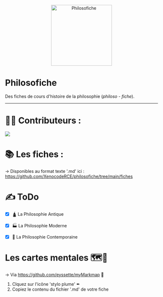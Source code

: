 <p align="center">
    <img width="200" height="200" src="https://i.imgur.com/Lmvg5Sh.png" alt="Philosofiche">
</p>


# Philosofiche
Des fiches de cours d'histoire de la philosophie (*philoso* - *fiche*).

<hr>


# 🐱‍🏍 Contributeurs : 
<a href="https://github.com/XenocodeRCE/philosofiche/graphs/contributors">
  <img src="https://contrib.rocks/image?repo=XenocodeRCE/philosofiche" />
</a>



# 📚 Les fiches :

→ Disponibles au format texte '.md' ici : https://github.com/XenocodeRCE/philosofiche/tree/main/fiches

# ✍ ToDo 
- [x] 🛕 La Philosophie Antique
- [x] 🏭 La Philosophie Moderne
- [x] 🤖 La Philosophie Contemporaine


# Les cartes mentales 🗺🧠
→ Via https://github.com/eyssette/myMarkmap 🧐

1) Clquez sur l'icône 'stylo plume' ✒
2) Copiez le contenu du fichier '.md' de votre fiche
